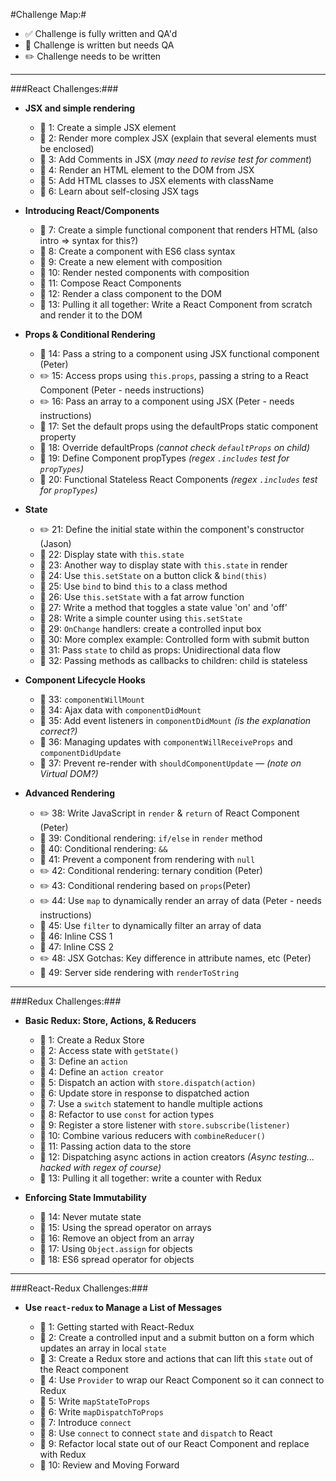 #Challenge Map:#

- :white_check_mark: Challenge is fully written and QA'd 
- :pencil: Challenge is written but needs QA 
- :pencil2: Challenge needs to be written

---

###React Challenges:###

- **JSX and simple rendering**

  - :pencil: 1: Create a simple JSX element
  - :pencil: 2: Render more complex JSX (explain that several elements must be enclosed)
  - :pencil: 3: Add Comments in JSX (*may need to revise test for comment*)
  - :pencil: 4: Render an HTML element to the DOM from JSX
  - :pencil: 5: Add HTML classes to JSX elements with className
  - :pencil: 6: Learn about self-closing JSX tags

- **Introducing React/Components**

  - :pencil: 7: Create a simple functional component that renders HTML (also intro => syntax for this?)
  - :pencil: 8: Create a component with ES6 class syntax
  - :pencil: 9: Create a new element with composition
  - :pencil: 10: Render nested components with composition
  - :pencil: 11: Compose React Components
  - :pencil: 12: Render a class component to the DOM
  - :pencil: 13: Pulling it all together: Write a React Component from scratch and render it to the DOM

- **Props & Conditional Rendering**

  - :pencil: 14: Pass a string to a component using JSX functional component (Peter)
  - :pencil2: 15: Access props using `this.props`, passing a string to a React Component (Peter - needs instructions)
  - :pencil2: 16: Pass an array to a component using JSX (Peter - needs instructions)
  - :pencil: 17: Set the default props using the defaultProps static component property
  - :pencil: 18: Override defaultProps *(cannot check `defaultProps` on child)*
  - :pencil: 19: Define Component propTypes *(regex `.includes` test for `propTypes`)*
  - :pencil: 20: Functional Stateless React Components *(regex `.includes` test for `propTypes`)*

- **State**

  - :pencil2: 21: Define the initial state within the component's constructor (Jason)
  - :pencil: 22: Display state with `this.state`
  - :pencil: 23: Another way to display state with `this.state` in render
  - :pencil: 24: Use `this.setState` on a button click & `bind(this)`
  - :pencil: 25: Use `bind` to bind `this` to a class method
  - :pencil: 26: Use `this.setState` with a fat arrow function
  - :pencil: 27: Write a method that toggles a state value 'on' and 'off'
  - :pencil: 28: Write a simple counter using `this.setState`
  - :pencil: 29: `OnChange` handlers: create a controlled input box
  - :pencil: 30: More complex example: Controlled form with submit button
  - :pencil: 31: Pass `state` to child as props: Unidirectional data flow
  - :pencil: 32: Passing methods as callbacks to children: child is stateless

- **Component Lifecycle Hooks**

  - :pencil: 33: `componentWillMount`
  - :pencil: 34: Ajax data with `componentDidMount`
  - :pencil: 35: Add event listeners in `componentDidMount` *(is the explanation correct?)*
  - :pencil: 36: Managing updates with `componentWillReceiveProps` and `componentDidUpdate`
  - :pencil: 37: Prevent re-render with `shouldComponentUpdate` — *(note on Virtual DOM?)*

- **Advanced Rendering**

  - :pencil2: 38: Write JavaScript in `render` & `return` of React Component (Peter)
  - :pencil: 39: Conditional rendering: `if/else` in `render` method
  - :pencil: 40: Conditional rendering: `&&`
  - :pencil: 41: Prevent a component from rendering with `null`
  - :pencil2: 42: Conditional rendering: ternary condition (Peter)
  - :pencil2: 43: Conditional rendering based on `props`(Peter)
  - :pencil2: 44: Use `map` to dynamically render an array of data (Peter - needs instructions)
  - :pencil: 45: Use `filter` to dynamically filter an array of data
  - :pencil: 46: Inline CSS 1
  - :pencil: 47: Inline CSS 2
  - :pencil2: 48: JSX Gotchas: Key difference in attribute names, etc (Peter)
  - :pencil: 49: Server side rendering with `renderToString`

---

###Redux Challenges:###

- **Basic Redux: Store, Actions, & Reducers**

  - :pencil: 1: Create a Redux Store
  - :pencil: 2: Access state with `getState()`
  - :pencil: 3: Define an `action`
  - :pencil: 4: Define an `action creator`
  - :pencil: 5: Dispatch an action with `store.dispatch(action)`
  - :pencil: 6: Update store in response to dispatched action
  - :pencil: 7: Use a `switch` statement to handle multiple actions
  - :pencil: 8: Refactor to use `const` for action types
  - :pencil: 9: Register a store listener with `store.subscribe(listener)`
  - :pencil: 10: Combine various reducers with `combineReducer()`
  - :pencil: 11: Passing action data to the store
  - :pencil: 12: Dispatching async actions in action creators *(Async testing... hacked with regex of course)*
  - :pencil: 13: Pulling it all together: write a counter with Redux

- **Enforcing State Immutability**

  - :pencil: 14: Never mutate state
  - :pencil: 15: Using the spread operator on arrays
  - :pencil: 16: Remove an object from an array
  - :pencil: 17: Using `Object.assign` for objects
  - :pencil: 18: ES6 spread operator for objects

---

###React-Redux Challenges:###

- **Use `react-redux` to Manage a List of Messages**

  - :pencil: 1: Getting started with React-Redux
  - :pencil: 2: Create a controlled input and a submit button on a form which updates an array in local `state`
  - :pencil: 3: Create a Redux store and actions that can lift this `state` out of the React component
  - :pencil: 4: Use `Provider` to wrap our React Component so it can connect to Redux
  - :pencil: 5: Write `mapStateToProps`
  - :pencil: 6: Write `mapDispatchToProps`
  - :pencil: 7: Introduce `connect`
  - :pencil: 8: Use `connect` to connect `state` and `dispatch` to React
  - :pencil: 9: Refactor local state out of our React Component and replace with Redux
  - :pencil: 10: Review and Moving Forward


